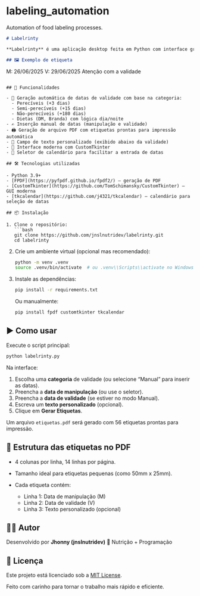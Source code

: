 # labeling_automation
Automation of food labeling processes.

```markdown
# Labelrinty

**Labelrinty** é uma aplicação desktop feita em Python com interface gráfica para gerar etiquetas de manipulação e validade de alimentos, muito útil em Unidades de Alimentação e Nutrição (UAN). O sistema permite gerar etiquetas com datas automáticas (baseadas em categorias) ou inseridas manualmente, além de incluir texto personalizado.

## 🖼️ Exemplo de etiqueta
```

M: 26/06/2025
V: 29/06/2025
Atenção com a validade

````

## 🚀 Funcionalidades

- 📅 Geração automática de datas de validade com base na categoria:
  - Perecíveis (+3 dias)
  - Semi-perecíveis (+15 dias)
  - Não-perecíveis (+180 dias)
  - Dietas (DM, Branda) com lógica dia/noite
- ✍️ Inserção manual de datas (manipulação e validade)
- 🖨️ Geração de arquivo PDF com etiquetas prontas para impressão automática
- 💬 Campo de texto personalizado (exibido abaixo da validade)
- 🎨 Interface moderna com CustomTkinter
- 📅 Seletor de calendário para facilitar a entrada de datas

## 🛠️ Tecnologias utilizadas

- Python 3.9+
- [FPDF](https://pyfpdf.github.io/fpdf2/) – geração de PDF
- [CustomTkinter](https://github.com/TomSchimansky/CustomTkinter) – GUI moderna
- [tkcalendar](https://github.com/j4321/tkcalendar) – calendário para seleção de datas

## 📦 Instalação

1. Clone o repositório:
   ```bash
   git clone https://github.com/jnslnutridev/labelrinty.git
   cd labelrinty
````

2. Crie um ambiente virtual (opcional mas recomendado):

    ```bash
    python -m venv .venv
    source .venv/bin/activate  # ou .venv\\Scripts\\activate no Windows
    ```

3. Instale as dependências:

    ```bash
    pip install -r requirements.txt
    ```

    Ou manualmente:

    ```bash
    pip install fpdf customtkinter tkcalendar
    ```

## ▶️ Como usar

Execute o script principal:

```bash
python labelrinty.py
```

Na interface:

1. Escolha uma **categoria** de validade (ou selecione “Manual” para inserir as datas).
2. Preencha a **data de manipulação** (ou use o seletor).
3. Preencha a **data de validade** (se estiver no modo Manual).
4. Escreva um **texto personalizado** (opcional).
5. Clique em **Gerar Etiquetas**.

Um arquivo `etiquetas.pdf` será gerado com 56 etiquetas prontas para impressão.

## 📁 Estrutura das etiquetas no PDF

-   4 colunas por linha, 14 linhas por página.
-   Tamanho ideal para etiquetas pequenas (como 50mm x 25mm).
-   Cada etiqueta contém:

    -   Linha 1: Data de manipulação (M)
    -   Linha 2: Data de validade (V)
    -   Linha 3: Texto personalizado (opcional)

## 👨‍💻 Autor

Desenvolvido por **Jhonny (jnslnutridev)**
💼 Nutrição + Programação

## 📃 Licença

Este projeto está licenciado sob a [MIT License](LICENSE).

Feito com carinho para tornar o trabalho mais rápido e eficiente.
